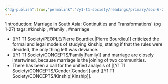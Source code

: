 ```yaml
---
{"dg-publish":true,"permalink":"/y1-t1-society/readings/primary/soc-6-20-palriwala-and-kaur-marrying-in-south-asia-shifting-concepts-changing-practices-in-a-globalizing-world/"}
---
```



'Introduction: Marriage in South Asia: Continuities and Transformations' (pg 1-27)
tags: #kinship , #family , #marriage 

- [[Y1 T1 Society/PEOPLE/Pierre Bourdieu\|Pierre Bourdieu]] criticized the formal and legal models of studying kinship, stating if that the rules were decided, the only thing left was deviance.
- [[Y1 T1 Society/CONCEPTS/Family\|Family]] and marriage are closely intertwined, because marriage is the joining of two communities.
- There has been a call for the unified analysis of [[Y1 T1 Society/CONCEPTS/Gender\|Gender]] and [[Y1 T1 Society/CONCEPTS/Kinship\|Kinship]].
